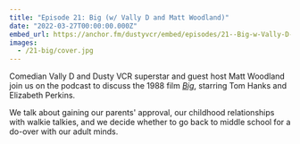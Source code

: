 ```yaml
---
title: "Episode 21: Big (w/ Vally D and Matt Woodland)"
date: "2022-03-27T00:00:00.000Z"
embed_url: https://anchor.fm/dustyvcr/embed/episodes/21--Big-w-Vally-D-and-Matt-Woodland-e1gbdcn
images:
  - /21-big/cover.jpg
---
```


Comedian Vally D and Dusty VCR superstar and guest host Matt Woodland join us on the podcast to discuss the 1988 film [_Big_](https://www.imdb.com/title/tt0094737/), starring Tom Hanks and Elizabeth Perkins.

We talk about gaining our parents' approval, our childhood relationships with walkie talkies, and we decide whether to go back to middle school for a do-over with our adult minds.
